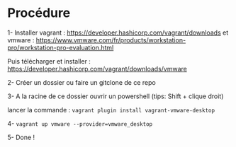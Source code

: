 # Procédure  

1- Installer vagrant : https://developer.hashicorp.com/vagrant/downloads et vmware : https://www.vmware.com/fr/products/workstation-pro/workstation-pro-evaluation.html

Puis télécharger et installer : https://developer.hashicorp.com/vagrant/downloads/vmware


2- Créer un dossier ou faire un gitclone de ce repo

3- A la racine de ce dossier ouvrir un powershell (tips: Shift + clique droit)

lancer la commande : `vagrant plugin install vagrant-vmware-desktop`

4- `vagrant up vmware --provider=vmware_desktop `

5- Done !


